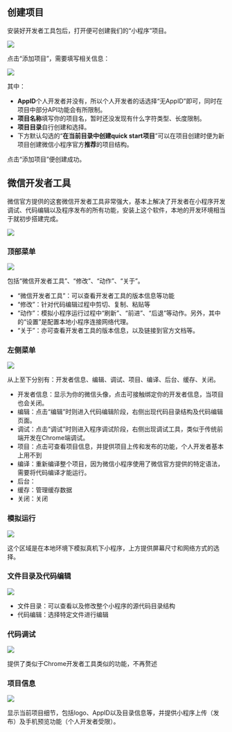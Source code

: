 
## 创建项目

安装好开发者工具包后，打开便可创建我们的“小程序”项目。

![][image-1]

点击“添加项目”，需要填写相关信息：

![][image-2]

其中：

- **AppID**个人开发者并没有，所以个人开发者的话选择“无AppID”即可，同时在项目中部分API功能会有所限制。
- **项目名称**填写你的项目名，暂时还没发现有什么字符类型、长度限制。
- **项目目录**自行创建和选择。
- 下方默认勾选的“**在当前目录中创建quick start项目**”可以在项目创建时便为新项目创建微信小程序官方**推荐**的项目结构。

点击“添加项目”便创建成功。

## 微信开发者工具

微信官方提供的这套微信开发者工具非常强大，基本上解决了开发者在小程序开发调试、代码编辑以及程序发布的所有功能，安装上这个软件，本地的开发环境相当于就初步搭建完成。

![][image-3]

### 顶部菜单
![][image-4]

包括“微信开发者工具”、“修改”、“动作”、“关于”。
- “微信开发者工具”：可以查看开发者工具的版本信息等功能
- “修改”：针对代码编辑过程中剪切、复制、粘贴等
- “动作”：模拟小程序运行过程中“刷新”、“前进”、“后退”等动作。另外，其中的“设置”是配置本地小程序连接网络代理。
- “关于”：亦可查看开发者工具的版本信息，以及链接到官方文档等。

### 左侧菜单
![][image-5]

从上至下分别有：开发者信息、编辑、调试、项目、编译、后台、缓存、关闭。
- 开发者信息：显示为你的微信头像，点击可接触绑定你的开发者信息，当项目也会关闭。
- 编辑：点击“编辑”时则进入代码编辑阶段，右侧出现代码目录结构及代码编辑页面。
- 调试：点击“调试”时则进入程序调试阶段，右侧出现调试工具，类似于传统前端开发在Chrome端调试。
- 项目：点击可查看项目信息，并提供项目上传和发布的功能，个人开发者基本上用不到
- 编译：重新编译整个项目，因为微信小程序使用了微信官方提供的特定语法，需要将代码编译才能运行。
- 后台：
- 缓存：管理缓存数据
- 关闭：关闭

### 模拟运行
![][image-6]

这个区域是在本地环境下模拟真机下小程序，上方提供屏幕尺寸和网络方式的选择。

### 文件目录及代码编辑
![][image-7]

- 文件目录：可以查看以及修改整个小程序的源代码目录结构
- 代码编辑：选择特定文件进行编辑

### 代码调试
![][image-8]

提供了类似于Chrome开发者工具类似的功能，不再赘述

### 项目信息
![][image-9]

显示当前项目细节，包括logo、AppID以及目录信息等，并提供小程序上传（发布）及手机预览功能（个人开发者受限）。




[image-1]:	http://ols8kn0qk.bkt.clouddn.com/Start.png
[image-2]:	http://ols8kn0qk.bkt.clouddn.com/Create.png
[image-3]:	http://ols8kn0qk.bkt.clouddn.com/DevKit.png
[image-4]:	http://ols8kn0qk.bkt.clouddn.com/TopMenu.png
[image-5]:	http://ols8kn0qk.bkt.clouddn.com/LeftMenu.png
[image-6]:	http://ols8kn0qk.bkt.clouddn.com/Run.png
[image-7]:	http://ols8kn0qk.bkt.clouddn.com/Code.png
[image-8]:	http://ols8kn0qk.bkt.clouddn.com/Debug.png
[image-9]:	http://ols8kn0qk.bkt.clouddn.com/Project.png